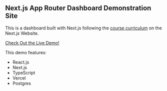 ## Next.js App Router Dashboard Demonstration Site

This is a dashboard built with Next.js following the [course curriculum](https://nextjs.org/learn) on the Next.js Website.

[Check Out the Live Demo!](https://next-js-dashboard-website.vercel.app/dashboard)

This demo features:

- React.js
- Next.js
- TypeScript
- Vercel
- Postgres
